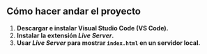 ## Cómo hacer andar el proyecto

1. **Descargar e instalar Visual Studio Code (VS Code).**  
2. **Instalar la extensión _Live Server_.**  
3. **Usar _Live Server_ para mostrar `index.html` en un servidor local.**
